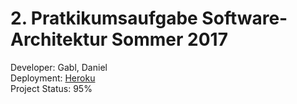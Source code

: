 # 2. Pratkikumsaufgabe Software-Architektur Sommer 2017

Developer: Gabl, Daniel<br />
Deployment: [Heroku](https://innovative-teamname.herokuapp.com/)<br />
Project Status: 95%